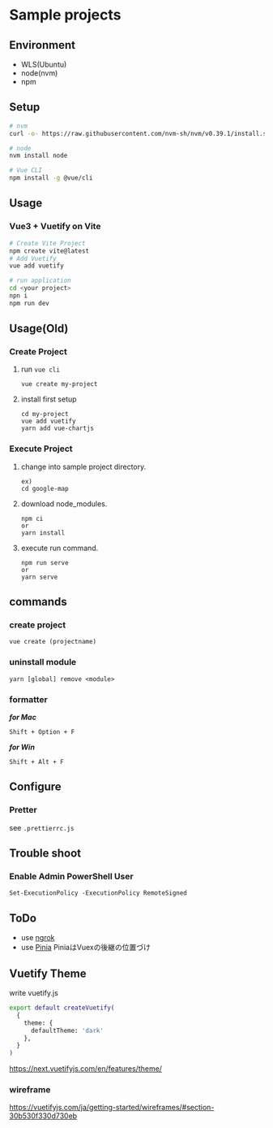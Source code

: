# Sample projects

## Environment
- WLS(Ubuntu)
- node(nvm)
- npm

## Setup
```bash
# nvm
curl -o- https://raw.githubusercontent.com/nvm-sh/nvm/v0.39.1/install.sh | bash

# node
nvm install node

# Vue CLI
npm install -g @vue/cli

```

## Usage
### Vue3 + Vuetify on Vite
```bash
# Create Vite Project
npm create vite@latest
# Add Vuetify
vue add vuetify

# run application
cd <your project>
npn i
npm run dev
```


## Usage(Old)
### Create Project
1. run `vue cli`
    ```
    vue create my-project
    ```
2. install first setup
    ```
    cd my-project
    vue add vuetify
    yarn add vue-chartjs
    ```

### Execute Project
1. change into sample project directory.
    ```
    ex)
    cd google-map
    ```
1. download node_modules.
    ```
    npm ci
    or
    yarn install
    ```
1. execute run command.
    ```
    npm run serve
    or
    yarn serve
    ```

## commands
### create project
```
vue create (projectname)
```
### uninstall module
```
yarn [global] remove <module>
```

### formatter
***for Mac***
```
Shift + Option + F
```
***for Win***
```
Shift + Alt + F
```

## Configure
### Pretter
see `.prettierrc.js`

## Trouble shoot

### Enable Admin PowerShell User
`Set-ExecutionPolicy -ExecutionPolicy RemoteSigned`

## ToDo
- use [ngrok](https://ngrok.com/download)
- use [Pinia](https://pinia.vuejs.org/) PiniaはVuexの後継の位置づけ

## Vuetify Theme
write vuetify.js
```bash
export default createVuetify(
  {
    theme: {
      defaultTheme: 'dark'
    },
  }
)
```

https://next.vuetifyjs.com/en/features/theme/

### wireframe
https://vuetifyjs.com/ja/getting-started/wireframes/#section-30b530f330d730eb
